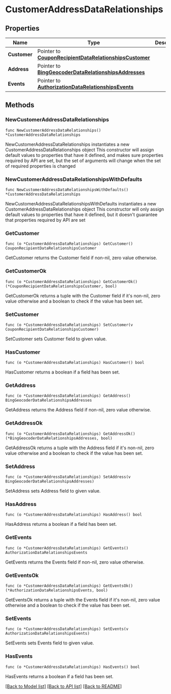 # CustomerAddressDataRelationships

## Properties

Name | Type | Description | Notes
------------ | ------------- | ------------- | -------------
**Customer** | Pointer to [**CouponRecipientDataRelationshipsCustomer**](CouponRecipientDataRelationshipsCustomer.md) |  | [optional] 
**Address** | Pointer to [**BingGeocoderDataRelationshipsAddresses**](BingGeocoderDataRelationshipsAddresses.md) |  | [optional] 
**Events** | Pointer to [**AuthorizationDataRelationshipsEvents**](AuthorizationDataRelationshipsEvents.md) |  | [optional] 

## Methods

### NewCustomerAddressDataRelationships

`func NewCustomerAddressDataRelationships() *CustomerAddressDataRelationships`

NewCustomerAddressDataRelationships instantiates a new CustomerAddressDataRelationships object
This constructor will assign default values to properties that have it defined,
and makes sure properties required by API are set, but the set of arguments
will change when the set of required properties is changed

### NewCustomerAddressDataRelationshipsWithDefaults

`func NewCustomerAddressDataRelationshipsWithDefaults() *CustomerAddressDataRelationships`

NewCustomerAddressDataRelationshipsWithDefaults instantiates a new CustomerAddressDataRelationships object
This constructor will only assign default values to properties that have it defined,
but it doesn't guarantee that properties required by API are set

### GetCustomer

`func (o *CustomerAddressDataRelationships) GetCustomer() CouponRecipientDataRelationshipsCustomer`

GetCustomer returns the Customer field if non-nil, zero value otherwise.

### GetCustomerOk

`func (o *CustomerAddressDataRelationships) GetCustomerOk() (*CouponRecipientDataRelationshipsCustomer, bool)`

GetCustomerOk returns a tuple with the Customer field if it's non-nil, zero value otherwise
and a boolean to check if the value has been set.

### SetCustomer

`func (o *CustomerAddressDataRelationships) SetCustomer(v CouponRecipientDataRelationshipsCustomer)`

SetCustomer sets Customer field to given value.

### HasCustomer

`func (o *CustomerAddressDataRelationships) HasCustomer() bool`

HasCustomer returns a boolean if a field has been set.

### GetAddress

`func (o *CustomerAddressDataRelationships) GetAddress() BingGeocoderDataRelationshipsAddresses`

GetAddress returns the Address field if non-nil, zero value otherwise.

### GetAddressOk

`func (o *CustomerAddressDataRelationships) GetAddressOk() (*BingGeocoderDataRelationshipsAddresses, bool)`

GetAddressOk returns a tuple with the Address field if it's non-nil, zero value otherwise
and a boolean to check if the value has been set.

### SetAddress

`func (o *CustomerAddressDataRelationships) SetAddress(v BingGeocoderDataRelationshipsAddresses)`

SetAddress sets Address field to given value.

### HasAddress

`func (o *CustomerAddressDataRelationships) HasAddress() bool`

HasAddress returns a boolean if a field has been set.

### GetEvents

`func (o *CustomerAddressDataRelationships) GetEvents() AuthorizationDataRelationshipsEvents`

GetEvents returns the Events field if non-nil, zero value otherwise.

### GetEventsOk

`func (o *CustomerAddressDataRelationships) GetEventsOk() (*AuthorizationDataRelationshipsEvents, bool)`

GetEventsOk returns a tuple with the Events field if it's non-nil, zero value otherwise
and a boolean to check if the value has been set.

### SetEvents

`func (o *CustomerAddressDataRelationships) SetEvents(v AuthorizationDataRelationshipsEvents)`

SetEvents sets Events field to given value.

### HasEvents

`func (o *CustomerAddressDataRelationships) HasEvents() bool`

HasEvents returns a boolean if a field has been set.


[[Back to Model list]](../README.md#documentation-for-models) [[Back to API list]](../README.md#documentation-for-api-endpoints) [[Back to README]](../README.md)


